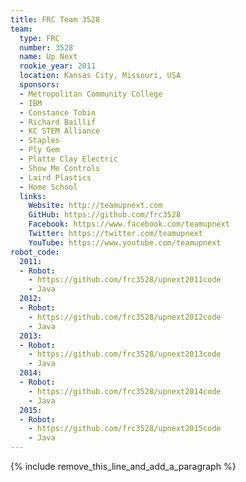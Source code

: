 ```yaml
---
title: FRC Team 3528
team:
  type: FRC
  number: 3528
  name: Up Next
  rookie_year: 2011
  location: Kansas City, Missouri, USA
  sponsors:
  - Metropolitan Community College
  - IBM
  - Constance Tobin
  - Richard Baillif
  - KC STEM Alliance
  - Staples
  - Ply Gem
  - Platte Clay Electric
  - Show Me Controls
  - Laird Plastics
  - Home School
  links:
    Website: http://teamupnext.com
    GitHub: https://github.com/frc3528
    Facebook: https://www.facebook.com/teamupnext
    Twitter: https://twitter.com/teamupnext
    YouTube: https://www.youtube.com/teamupnext
robot_code:
  2011:
  - Robot:
    - https://github.com/frc3528/upnext2011code
    - Java
  2012:
  - Robot:
    - https://github.com/frc3528/upnext2012code
    - Java
  2013:
  - Robot:
    - https://github.com/frc3528/upnext2013code
    - Java
  2014:
  - Robot:
    - https://github.com/frc3528/upnext2014code
    - Java
  2015:
  - Robot:
    - https://github.com/frc3528/upnext2015code
    - Java
---
```


{% include remove_this_line_and_add_a_paragraph %}